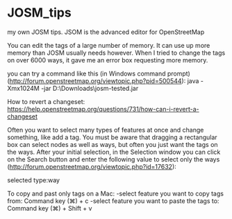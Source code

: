 # JOSM_tips
my own JOSM tips. JSOM is the advanced editor for OpenStreetMap



You can edit the tags of a large number of memory. It can use up more memory than JOSM usually needs however. When I tried to change the tags on over 6000 ways, it gave me an error box requesting more memory.

you can try a command like this (in Windows command prompt) (http://forum.openstreetmap.org/viewtopic.php?pid=500544):
java -Xmx1024M -jar D:\Downloads\josm-tested.jar

How to revert a changeset:
https://help.openstreetmap.org/questions/731/how-can-i-revert-a-changeset

Often you want to select many types of features at once and change something, like add a tag. You must be aware that dragging a rectangular box can select nodes as well as ways, but often you just want the tags on the ways. After your initial selection, in the Selection window you can click on the Search button and enter the following value to select only the ways (http://forum.openstreetmap.org/viewtopic.php?id=17632):

selected type:way

To copy and past only tags on a Mac:
-select feature you want to copy tags from:  Command key (⌘) + c
-select feature you want to paste the tags to:  Command key (⌘) + Shift + v
